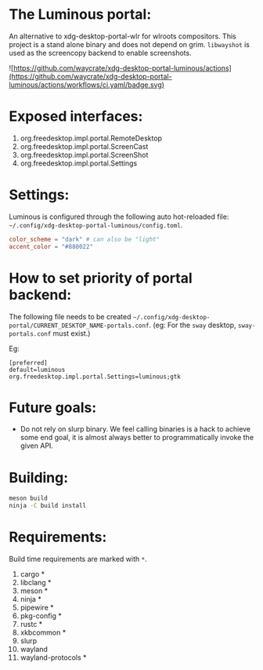 # The Luminous portal:

An alternative to xdg-desktop-portal-wlr for wlroots compositors. This project is a stand alone binary and does not depend on grim.
`libwayshot` is used as the screencopy backend to enable screenshots.

![https://github.com/waycrate/xdg-desktop-portal-luminous/actions](https://github.com/waycrate/xdg-desktop-portal-luminous/actions/workflows/ci.yaml/badge.svg)

# Exposed interfaces:

1. org.freedesktop.impl.portal.RemoteDesktop
1. org.freedesktop.impl.portal.ScreenCast
1. org.freedesktop.impl.portal.ScreenShot
1. org.freedesktop.impl.portal.Settings

# Settings:

Luminous is configured through the following auto hot-reloaded file: `~/.config/xdg-desktop-portal-luminous/config.toml`.

```toml
color_scheme = "dark" # can also be "light"
accent_color = "#880022"
```

# How to set priority of portal backend:

The following file needs to be created `~/.config/xdg-desktop-portal/CURRENT_DESKTOP_NAME-portals.conf`.
(eg: For the `sway` desktop, `sway-portals.conf` must exist.)

Eg:
```
[preferred]
default=luminous
org.freedesktop.impl.portal.Settings=luminous;gtk
```

# Future goals:

* Do not rely on slurp binary. We feel calling binaries is a hack to achieve some end goal, it is almost always better to programmatically invoke the given API.

# Building:

```sh
meson build
ninja -C build install
```

# Requirements:

Build time requirements are marked with `*`.

1. cargo *
1. libclang *
1. meson *
1. ninja *
1. pipewire *
1. pkg-config *
1. rustc *
1. xkbcommon *
1. slurp
1. wayland
1. wayland-protocols *

